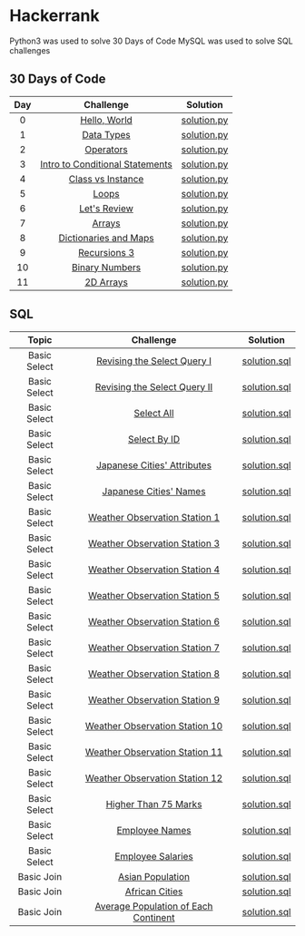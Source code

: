 # Hackerrank
Python3 was used to solve 30 Days of Code
MySQL was used to solve SQL challenges


## 30 Days of Code
Day | Challenge | Solution
:---: | :---: | :---:
0   | [Hello, World](https://www.hackerrank.com/challenges/30-hello-world/problem) | [solution.py](https://github.com/jbaeckn/Hackerrank/blob/master/30_Days_of_Code/day00_hello_world.py)
1   | [Data Types](https://www.hackerrank.com/challenges/30-data-types/problem) | [solution.py](https://github.com/jbaeckn/Hackerrank/blob/master/30_Days_of_Code/day01_data_types.py)
2   | [Operators](https://www.hackerrank.com/challenges/30-operators/problem) | [solution.py](https://github.com/jbaeckn/Hackerrank/blob/master/30_Days_of_Code/day02_operators.py)
3   | [Intro to Conditional Statements](https://www.hackerrank.com/challenges/30-conditional-statements/problem) | [solution.py](https://github.com/jbaeckn/Hackerrank/blob/master/30_Days_of_Code/day03_conditional.py)
4   | [Class vs Instance](https://www.hackerrank.com/challenges/30-class-vs-instance/problem) | [solution.py](https://github.com/jbaeckn/Hackerrank/blob/master/30_Days_of_Code/day04_class_instance.py)
5   | [Loops](https://www.hackerrank.com/challenges/30-loops/problem) | [solution.py](https://github.com/jbaeckn/Hackerrank/blob/master/30_Days_of_Code/day05_loops.py)
6   | [Let's Review](https://www.hackerrank.com/challenges/30-review-loop/problem) | [solution.py](https://github.com/jbaeckn/Hackerrank/blob/master/30_Days_of_Code/day06_string_index.py)
7   | [Arrays](https://www.hackerrank.com/challenges/30-arrays/problem) | [solution.py](https://github.com/jbaeckn/Hackerrank/blob/master/30_Days_of_Code/day07_arrays.py)
8   | [Dictionaries and Maps](https://www.hackerrank.com/challenges/30-dictionaries-and-maps/problem) | [solution.py](https://github.com/jbaeckn/Hackerrank/blob/master/30_Days_of_Code/day08_dictionary_map.py)
9   | [Recursions 3](https://www.hackerrank.com/challenges/30-recursion/problem) | [solution.py](https://github.com/jbaeckn/Hackerrank/blob/master/30_Days_of_Code/day09_recursion.py)
10  | [Binary Numbers](https://www.hackerrank.com/challenges/30-binary-numbers/problem) | [solution.py](https://github.com/jbaeckn/Hackerrank/blob/master/30_Days_of_Code/day10_binarynum.py)
11  | [2D Arrays](https://www.hackerrank.com/challenges/30-2d-arrays/problem) | [solution.py](https://github.com/jbaeckn/Hackerrank/blob/master/30_Days_of_Code/day11_2darrays.py)


## SQL
Topic | Challenge | Solution
:---: | :---: | :---:
Basic Select | [Revising the Select Query I](https://www.hackerrank.com/challenges/revising-the-select-query/problem) | [solution.sql](https://github.com/jbaeckn/Hackerrank/blob/master/SQL/Basic_Select/select_query1.sql)
Basic Select | [Revising the Select Query II](https://www.hackerrank.com/challenges/revising-the-select-query-2/problem) | [solution.sql](https://github.com/jbaeckn/Hackerrank/blob/master/SQL/Basic_Select/select_query2.sql)
Basic Select | [Select All](https://www.hackerrank.com/challenges/select-all-sql/problem) | [solution.sql](https://github.com/jbaeckn/Hackerrank/blob/master/SQL/Basic_Select/select_all.sql)
Basic Select | [Select By ID](https://www.hackerrank.com/challenges/select-by-id/problem) | [solution.sql](https://github.com/jbaeckn/Hackerrank/blob/master/SQL/Basic_Select/select_by_id.sql)
Basic Select | [Japanese Cities' Attributes](https://www.hackerrank.com/challenges/japanese-cities-attributes/problem) | [solution.sql](https://github.com/jbaeckn/Hackerrank/blob/master/SQL/Basic_Select/japanese_city.sql)
Basic Select | [Japanese Cities' Names](https://www.hackerrank.com/challenges/japanese-cities-name/problem) | [solution.sql](https://github.com/jbaeckn/Hackerrank/blob/master/SQL/Basic_Select/japanese_city_name.sql)
Basic Select | [Weather Observation Station 1](https://www.hackerrank.com/challenges/weather-observation-station-1/problem) | [solution.sql](https://github.com/jbaeckn/Hackerrank/blob/master/SQL/Basic_Select/weather1.sql)
Basic Select | [Weather Observation Station 3](https://www.hackerrank.com/challenges/weather-observation-station-3/problem) | [solution.sql](https://github.com/jbaeckn/Hackerrank/blob/master/SQL/Basic_Select/weather3.sql)
Basic Select | [Weather Observation Station 4](https://www.hackerrank.com/challenges/weather-observation-station-4/problem) | [solution.sql](https://github.com/jbaeckn/Hackerrank/blob/master/SQL/Basic_Select/weather4.sql)
Basic Select | [Weather Observation Station 5](https://www.hackerrank.com/challenges/weather-observation-station-5/problem) | [solution.sql](https://github.com/jbaeckn/Hackerrank/blob/master/SQL/Basic_Select/weather5.sql)
Basic Select | [Weather Observation Station 6](https://www.hackerrank.com/challenges/weather-observation-station-6/problem) | [solution.sql](https://github.com/jbaeckn/Hackerrank/blob/master/SQL/Basic_Select/weather6.sql)
Basic Select | [Weather Observation Station 7](https://www.hackerrank.com/challenges/weather-observation-station-7/problem) | [solution.sql](https://github.com/jbaeckn/Hackerrank/blob/master/SQL/Basic_Select/weather7.sql)
Basic Select | [Weather Observation Station 8](https://www.hackerrank.com/challenges/weather-observation-station-8/problem) | [solution.sql](https://github.com/jbaeckn/Hackerrank/blob/master/SQL/Basic_Select/weather8.sql)
Basic Select | [Weather Observation Station 9](https://www.hackerrank.com/challenges/weather-observation-station-9/problem) | [solution.sql](https://github.com/jbaeckn/Hackerrank/blob/master/SQL/Basic_Select/weather9.sql)
Basic Select | [Weather Observation Station 10](https://www.hackerrank.com/challenges/weather-observation-station-10/problem) | [solution.sql](https://github.com/jbaeckn/Hackerrank/blob/master/SQL/Basic_Select/weather10.sql)
Basic Select | [Weather Observation Station 11](https://www.hackerrank.com/challenges/weather-observation-station-11/problem) | [solution.sql](https://github.com/jbaeckn/Hackerrank/blob/master/SQL/Basic_Select/weather11.sql)
Basic Select | [Weather Observation Station 12](https://www.hackerrank.com/challenges/weather-observation-station-12/problem) | [solution.sql](https://github.com/jbaeckn/Hackerrank/blob/master/SQL/Basic_Select/weather12.sql)
Basic Select | [Higher Than 75 Marks](https://www.hackerrank.com/challenges/more-than-75-marks/problem) | [solution.sql](https://github.com/jbaeckn/Hackerrank/blob/master/SQL/Basic_Select/higher_75marks.sql)
Basic Select | [Employee Names](https://www.hackerrank.com/challenges/name-of-employees/problem) | [solution.sql](https://github.com/jbaeckn/Hackerrank/blob/master/SQL/Basic_Select/employee_name.sql)
Basic Select | [Employee Salaries](https://www.hackerrank.com/challenges/salary-of-employees/problem) | [solution.sql](https://github.com/jbaeckn/Hackerrank/blob/master/SQL/Basic_Select/employee_salaries.sql)
Basic Join | [Asian Population](https://www.hackerrank.com/challenges/asian-population/problem) | [solution.sql](https://github.com/jbaeckn/Hackerrank/blob/master/SQL/Basic_Join/asian_population.sql)
Basic Join | [African Cities](https://www.hackerrank.com/challenges/african-cities/problem) | [solution.sql](https://github.com/jbaeckn/Hackerrank/blob/master/SQL/Basic_Join/african_cities.sql)
Basic Join | [Average Population of Each Continent](https://www.hackerrank.com/challenges/average-population-of-each-continent/problem) | [solution.sql](https://github.com/jbaeckn/Hackerrank/blob/master/SQL/Basic_Join/avg_pop_continent.sql)
